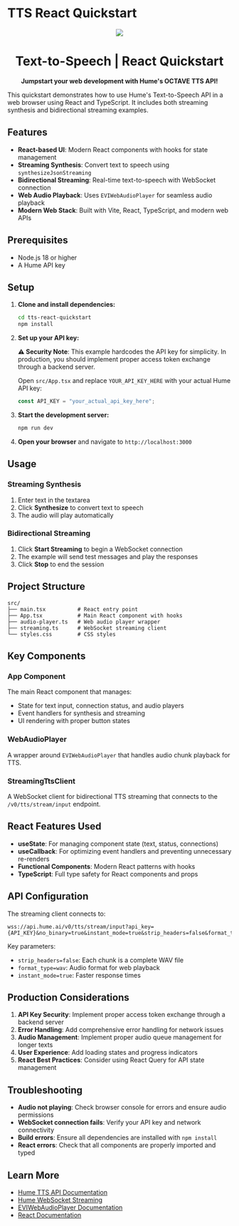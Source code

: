 # TTS React Quickstart

<div align="center">
  <img src="https://storage.googleapis.com/hume-public-logos/hume/hume-banner.png">
  <h1>Text-to-Speech | React Quickstart</h1>
  <p>
    <strong>Jumpstart your web development with Hume's OCTAVE TTS API!</strong>
  </p>
</div>

This quickstart demonstrates how to use Hume's Text-to-Speech API in a web browser using React and TypeScript. It includes both streaming synthesis and bidirectional streaming examples.

## Features

- **React-based UI**: Modern React components with hooks for state management
- **Streaming Synthesis**: Convert text to speech using `synthesizeJsonStreaming`
- **Bidirectional Streaming**: Real-time text-to-speech with WebSocket connection
- **Web Audio Playback**: Uses `EVIWebAudioPlayer` for seamless audio playback
- **Modern Web Stack**: Built with Vite, React, TypeScript, and modern web APIs

## Prerequisites

- Node.js 18 or higher
- A Hume API key

## Setup

1. **Clone and install dependencies:**
   ```bash
   cd tts-react-quickstart
   npm install
   ```

2. **Set up your API key:**
   
   **⚠️ Security Note**: This example hardcodes the API key for simplicity. In production, you should implement proper access token exchange through a backend server.
   
   Open `src/App.tsx` and replace `YOUR_API_KEY_HERE` with your actual Hume API key:
   ```typescript
   const API_KEY = "your_actual_api_key_here";
   ```

3. **Start the development server:**
   ```bash
   npm run dev
   ```

4. **Open your browser** and navigate to `http://localhost:3000`

## Usage

### Streaming Synthesis
1. Enter text in the textarea
2. Click **Synthesize** to convert text to speech
3. The audio will play automatically

### Bidirectional Streaming
1. Click **Start Streaming** to begin a WebSocket connection
2. The example will send test messages and play the responses
3. Click **Stop** to end the session

## Project Structure

```
src/
├── main.tsx          # React entry point
├── App.tsx           # Main React component with hooks
├── audio-player.ts   # Web audio player wrapper
├── streaming.ts      # WebSocket streaming client
└── styles.css        # CSS styles
```

## Key Components

### App Component
The main React component that manages:
- State for text input, connection status, and audio players
- Event handlers for synthesis and streaming
- UI rendering with proper button states

### WebAudioPlayer
A wrapper around `EVIWebAudioPlayer` that handles audio chunk playback for TTS.

### StreamingTtsClient
A WebSocket client for bidirectional TTS streaming that connects to the `/v0/tts/stream/input` endpoint.

## React Features Used

- **useState**: For managing component state (text, status, connections)
- **useCallback**: For optimizing event handlers and preventing unnecessary re-renders
- **Functional Components**: Modern React patterns with hooks
- **TypeScript**: Full type safety for React components and props

## API Configuration

The streaming client connects to:
```
wss://api.hume.ai/v0/tts/stream/input?api_key={API_KEY}&no_binary=true&instant_mode=true&strip_headers=false&format_type=wav
```

Key parameters:
- `strip_headers=false`: Each chunk is a complete WAV file
- `format_type=wav`: Audio format for web playback
- `instant_mode=true`: Faster response times

## Production Considerations

1. **API Key Security**: Implement proper access token exchange through a backend server
2. **Error Handling**: Add comprehensive error handling for network issues
3. **Audio Management**: Implement proper audio queue management for longer texts
4. **User Experience**: Add loading states and progress indicators
5. **React Best Practices**: Consider using React Query for API state management

## Troubleshooting

- **Audio not playing**: Check browser console for errors and ensure audio permissions
- **WebSocket connection fails**: Verify your API key and network connectivity
- **Build errors**: Ensure all dependencies are installed with `npm install`
- **React errors**: Check that all components are properly imported and typed

## Learn More

- [Hume TTS API Documentation](https://docs.hume.ai/reference/post_tts-synthesize-json-streaming)
- [Hume WebSocket Streaming](https://docs.hume.ai/reference/websocket-tts-stream-input)
- [EVIWebAudioPlayer Documentation](https://docs.hume.ai/reference/evi-web-audio-player)
- [React Documentation](https://react.dev/)
